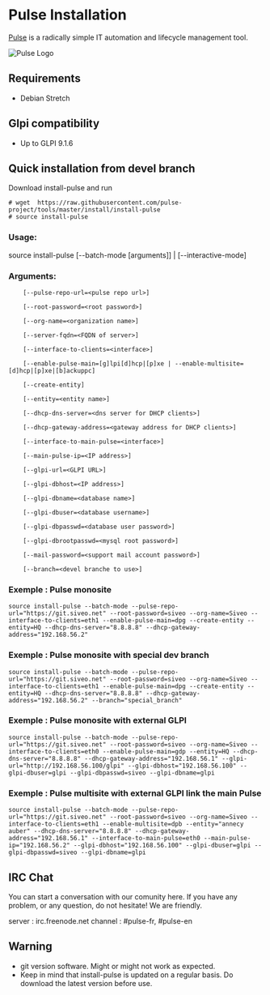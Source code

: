 # Pulse Installation

[Pulse](http://www.siveo.net) is a radically simple IT automation and lifecycle management tool.

![Pulse Logo](https://avatars3.githubusercontent.com/u/15610175)
## Requirements
* Debian Stretch

## Glpi compatibility
* Up to GLPI 9.1.6

## Quick installation from devel branch



Download install-pulse and run

```
# wget  https://raw.githubusercontent.com/pulse-project/tools/master/install/install-pulse
# source install-pulse 
```

### Usage:

source install-pulse [--batch-mode [arguments]] | [--interactive-mode] 

### Arguments:
```
	[--pulse-repo-url=<pulse repo url>]
  
	[--root-password=<root password>]
  
	[--org-name=<organization name>]
  
	[--server-fqdn=<FQDN of server>]
  
	[--interface-to-clients=<interface>]
  
	[--enable-pulse-main=[g]lpi[d]hcp|[p]xe | --enable-multisite=[d]hcp|[p]xe|[b]ackuppc]
  
	[--create-entity]
  
	[--entity=<entity name>]
  
	[--dhcp-dns-server=<dns server for DHCP clients>]
  
	[--dhcp-gateway-address=<gateway address for DHCP clients>]
  
	[--interface-to-main-pulse=<interface>]
  
	[--main-pulse-ip=<IP address>]
  
	[--glpi-url=<GLPI URL>]
  
	[--glpi-dbhost=<IP address>]
  
	[--glpi-dbname=<database name>]
  
	[--glpi-dbuser=<database username>]
  
	[--glpi-dbpasswd=<database user password>]
  
	[--glpi-dbrootpasswd=<mysql root password>]
  
	[--mail-password=<support mail account password>]

	[--branch=<devel branche to use>]
```
### Exemple : Pulse monosite 
```source install-pulse --batch-mode --pulse-repo-url="https://git.siveo.net" --root-password=siveo --org-name=Siveo --interface-to-clients=eth1 --enable-pulse-main=dpg --create-entity --entity=HQ --dhcp-dns-server="8.8.8.8" --dhcp-gateway-address="192.168.56.2"```

### Exemple : Pulse monosite with special dev branch
```source install-pulse --batch-mode --pulse-repo-url="https://git.siveo.net" --root-password=siveo --org-name=Siveo --interface-to-clients=eth1 --enable-pulse-main=dpg --create-entity --entity=HQ --dhcp-dns-server="8.8.8.8" --dhcp-gateway-address="192.168.56.2" --branch="special_branch"```

### Exemple : Pulse monosite with external GLPI
```source install-pulse --batch-mode --pulse-repo-url="https://git.siveo.net" --root-password=siveo --org-name=Siveo --interface-to-clients=eth0 --enable-pulse-main=gdp --entity=HQ --dhcp-dns-server="8.8.8.8" --dhcp-gateway-address="192.168.56.1" --glpi-url="http://192.168.56.100/glpi" --glpi-dbhost="192.168.56.100" --glpi-dbuser=glpi --glpi-dbpasswd=siveo --glpi-dbname=glpi```

### Exemple : Pulse multisite with external GLPI link the main Pulse
```source install-pulse --batch-mode --pulse-repo-url="https://git.siveo.net" --root-password=siveo --org-name=Siveo --interface-to-clients=eth1 --enable-multisite=dpb --entity="annecy auber" --dhcp-dns-server="8.8.8.8" --dhcp-gateway-address="192.168.56.1" --interface-to-main-pulse=eth0 --main-pulse-ip="192.168.56.2" --glpi-dbhost="192.168.56.100" --glpi-dbuser=glpi --glpi-dbpasswd=siveo --glpi-dbname=glpi```

## IRC Chat

You can start a conversation with our comunity here. If you have any problem, or any question, do not hesitate! We are friendly.

server : irc.freenode.net channel : #pulse-fr, #pulse-en



## Warning
* git version software. Might or might not work as expected. 
* Keep in mind that install-pulse is updated on a regular basis. Do download the latest version before use.
